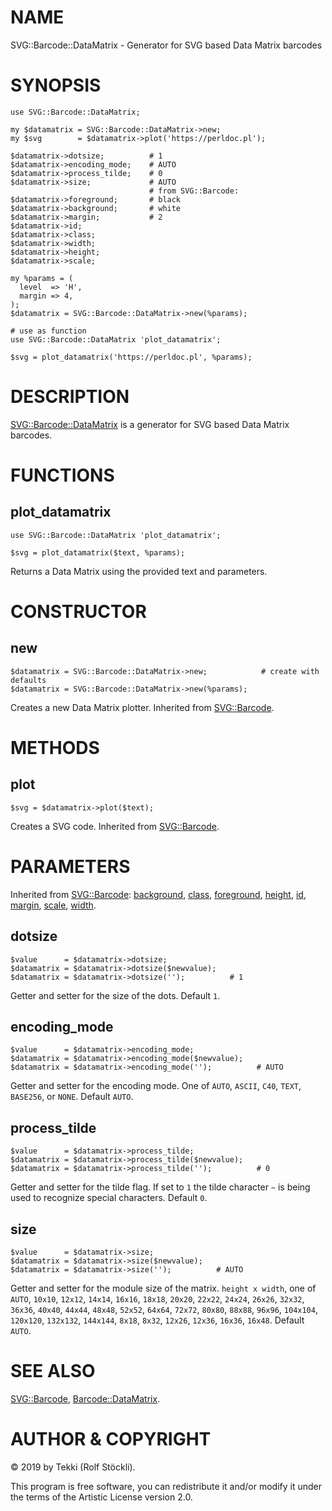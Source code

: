 # NAME

SVG::Barcode::DataMatrix - Generator for SVG based Data Matrix barcodes

# SYNOPSIS

    use SVG::Barcode::DataMatrix;

    my $datamatrix = SVG::Barcode::DataMatrix->new;
    my $svg        = $datamatrix->plot('https://perldoc.pl');

    $datamatrix->dotsize;          # 1
    $datamatrix->encoding_mode;    # AUTO
    $datamatrix->process_tilde;    # 0
    $datamatrix->size;             # AUTO
                                   # from SVG::Barcode:
    $datamatrix->foreground;       # black
    $datamatrix->background;       # white
    $datamatrix->margin;           # 2
    $datamatrix->id;
    $datamatrix->class;
    $datamatrix->width;
    $datamatrix->height;
    $datamatrix->scale;

    my %params = (
      level  => 'H',
      margin => 4,
    );
    $datamatrix = SVG::Barcode::DataMatrix->new(%params);

    # use as function
    use SVG::Barcode::DataMatrix 'plot_datamatrix';

    $svg = plot_datamatrix('https://perldoc.pl', %params);

# DESCRIPTION

[SVG::Barcode::DataMatrix](https://metacpan.org/pod/SVG::Barcode::DataMatrix) is a generator for SVG based Data Matrix barcodes.

# FUNCTIONS

## plot\_datamatrix

    use SVG::Barcode::DataMatrix 'plot_datamatrix';

    $svg = plot_datamatrix($text, %params);

Returns a Data Matrix using the provided text and parameters.

# CONSTRUCTOR

## new

    $datamatrix = SVG::Barcode::DataMatrix->new;            # create with defaults
    $datamatrix = SVG::Barcode::DataMatrix->new(%params);

Creates a new Data Matrix plotter. Inherited from [SVG::Barcode](https://metacpan.org/pod/SVG::Barcode#new).

# METHODS

## plot

    $svg = $datamatrix->plot($text);

Creates a SVG code. Inherited from [SVG::Barcode](https://metacpan.org/pod/SVG::Barcode#plot).

# PARAMETERS

Inherited from [SVG::Barcode](https://metacpan.org/pod/SVG::Barcode):
[background](https://metacpan.org/pod/SVG::Barcode#background),
[class](https://metacpan.org/pod/SVG::Barcode#class),
[foreground](https://metacpan.org/pod/SVG::Barcode#foreground),
[height](https://metacpan.org/pod/SVG::Barcode#height),
[id](https://metacpan.org/pod/SVG::Barcode#id),
[margin](https://metacpan.org/pod/SVG::Barcode#margin),
[scale](https://metacpan.org/pod/SVG::Barcode#scale),
[width](https://metacpan.org/pod/SVG::Barcode#width).

## dotsize

    $value      = $datamatrix->dotsize;
    $datamatrix = $datamatrix->dotsize($newvalue);
    $datamatrix = $datamatrix->dotsize('');          # 1

Getter and setter for the size of the dots. Default `1`.

## encoding\_mode

    $value      = $datamatrix->encoding_mode;
    $datamatrix = $datamatrix->encoding_mode($newvalue);
    $datamatrix = $datamatrix->encoding_mode('');          # AUTO

Getter and setter for the encoding mode.
One of `AUTO`, `ASCII`, `C40`, `TEXT`, `BASE256`, or `NONE`. Default `AUTO`.

## process\_tilde

    $value      = $datamatrix->process_tilde;
    $datamatrix = $datamatrix->process_tilde($newvalue);
    $datamatrix = $datamatrix->process_tilde('');          # 0

Getter and setter for the tilde flag.
If set to `1` the tilde character `~` is being used to recognize special characters.
Default `0`.

## size

    $value      = $datamatrix->size;
    $datamatrix = $datamatrix->size($newvalue);
    $datamatrix = $datamatrix->size('');          # AUTO

Getter and setter for the module size of the matrix.
`height x width`, one of `AUTO`, `10x10`, `12x12`, `14x14`, `16x16`, `18x18`, `20x20`, `22x22`, `24x24`, `26x26`, `32x32`, `36x36`, `40x40`, `44x44`, `48x48`, `52x52`, `64x64`, `72x72`, `80x80`, `88x88`, `96x96`, `104x104`, `120x120`, `132x132`, `144x144`, `8x18`, `8x32`, `12x26`, `12x36`, `16x36`, `16x48`.
Default `AUTO`.

# SEE ALSO

[SVG::Barcode](https://metacpan.org/pod/SVG::Barcode), [Barcode::DataMatrix](https://metacpan.org/pod/Barcode::DataMatrix).

# AUTHOR & COPYRIGHT

© 2019 by Tekki (Rolf Stöckli).

This program is free software, you can redistribute it and/or modify it under the terms of the Artistic License version 2.0.
